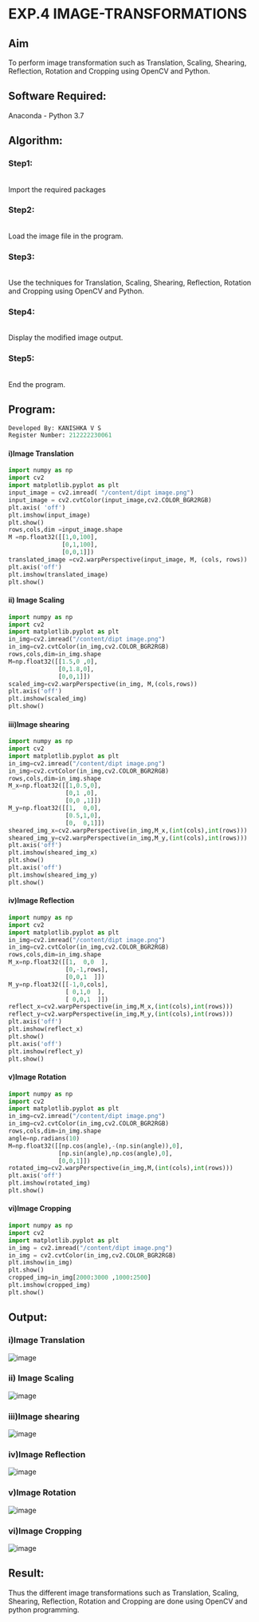 # EXP.4 IMAGE-TRANSFORMATIONS


## Aim
To perform image transformation such as Translation, Scaling, Shearing, Reflection, Rotation and Cropping using OpenCV and Python.

## Software Required:
Anaconda - Python 3.7

## Algorithm:
### Step1:
<br>
Import the required packages

### Step2:
<br>
Load the image file in the program.

### Step3:
<br>
Use the techniques for Translation, Scaling, Shearing, Reflection, Rotation and Cropping using OpenCV and Python.

### Step4:
<br>
Display the modified image output.

### Step5:
<br>
End the program.

## Program:
```python
Developed By: KANISHKA V S
Register Number: 212222230061
```
#### i)Image Translation
```py
import numpy as np
import cv2
import matplotlib.pyplot as plt
input_image = cv2.imread( "/content/dipt image.png")
input_image = cv2.cvtColor(input_image,cv2.COLOR_BGR2RGB)
plt.axis( 'off')
plt.imshow(input_image)
plt.show()
rows,cols,dim =input_image.shape
M =np.float32([[1,0,100],
               [0,1,100],
               [0,0,1]])
translated_image =cv2.warpPerspective(input_image, M, (cols, rows))
plt.axis('off')
plt.imshow(translated_image)
plt.show()
```

#### ii) Image Scaling
```py
import numpy as np
import cv2
import matplotlib.pyplot as plt
in_img=cv2.imread("/content/dipt image.png")
in_img=cv2.cvtColor(in_img,cv2.COLOR_BGR2RGB)
rows,cols,dim=in_img.shape
M=np.float32([[1.5,0 ,0],
              [0,1.8,0],
              [0,0,1]])
scaled_img=cv2.warpPerspective(in_img, M,(cols,rows))
plt.axis('off')
plt.imshow(scaled_img)
plt.show()
```

#### iii)Image shearing
```py
import numpy as np
import cv2
import matplotlib.pyplot as plt
in_img=cv2.imread("/content/dipt image.png")
in_img=cv2.cvtColor(in_img,cv2.COLOR_BGR2RGB)
rows,cols,dim=in_img.shape
M_x=np.float32([[1,0.5,0],
                [0,1 ,0],
                [0,0 ,1]])
M_y=np.float32([[1,  0,0],
                [0.5,1,0],
                [0,  0,1]])
sheared_img_x=cv2.warpPerspective(in_img,M_x,(int(cols),int(rows)))
sheared_img_y=cv2.warpPerspective(in_img,M_y,(int(cols),int(rows)))
plt.axis('off')
plt.imshow(sheared_img_x)
plt.show()
plt.axis('off')
plt.imshow(sheared_img_y)
plt.show()
```

#### iv)Image Reflection
```py
import numpy as np
import cv2
import matplotlib.pyplot as plt
in_img=cv2.imread("/content/dipt image.png")
in_img=cv2.cvtColor(in_img,cv2.COLOR_BGR2RGB)
rows,cols,dim=in_img.shape
M_x=np.float32([[1,  0,0  ],
                [0,-1,rows],
                [0,0,1  ]])
M_y=np.float32([[-1,0,cols],
                [ 0,1,0  ],
                [ 0,0,1  ]])
reflect_x=cv2.warpPerspective(in_img,M_x,(int(cols),int(rows)))
reflect_y=cv2.warpPerspective(in_img,M_y,(int(cols),int(rows)))
plt.axis('off')
plt.imshow(reflect_x)
plt.show()
plt.axis('off')
plt.imshow(reflect_y)
plt.show()  

```

#### v)Image Rotation
```py
import numpy as np
import cv2
import matplotlib.pyplot as plt
in_img=cv2.imread("/content/dipt image.png")
in_img=cv2.cvtColor(in_img,cv2.COLOR_BGR2RGB)
rows,cols,dim=in_img.shape
angle=np.radians(10)
M=np.float32([[np.cos(angle),-(np.sin(angle)),0],
              [np.sin(angle),np.cos(angle),0],
              [0,0,1]])
rotated_img=cv2.warpPerspective(in_img,M,(int(cols),int(rows)))
plt.axis('off')
plt.imshow(rotated_img)
plt.show()
```

#### vi)Image Cropping
```py
import numpy as np
import cv2
import matplotlib.pyplot as plt
in_img = cv2.imread("/content/dipt image.png")
in_img = cv2.cvtColor(in_img,cv2.COLOR_BGR2RGB)
plt.imshow(in_img)
plt.show()
cropped_img=in_img[2000:3000 ,1000:2500]
plt.imshow(cropped_img)
plt.show()
```
## Output:
### i)Image Translation
![image](https://github.com/kanishka2305/IMAGE-TRANSFORMATIONS/assets/113497357/4a95f5af-fa9b-4e03-92ab-b43d5013de6a)


### ii) Image Scaling
![image](https://github.com/kanishka2305/IMAGE-TRANSFORMATIONS/assets/113497357/cd02e76a-7279-4e04-a8fc-0785029f32bd)


### iii)Image shearing
![image](https://github.com/kanishka2305/IMAGE-TRANSFORMATIONS/assets/113497357/9841f537-e871-4e28-9e1e-3d6cab813046)


### iv)Image Reflection
![image](https://github.com/kanishka2305/IMAGE-TRANSFORMATIONS/assets/113497357/8234ac6f-dba2-4563-a06b-4895d8ad9b66)


### v)Image Rotation
![image](https://github.com/kanishka2305/IMAGE-TRANSFORMATIONS/assets/113497357/90e72f5f-c838-4b65-b650-bd5b51c4908f)


### vi)Image Cropping
![image](https://github.com/kanishka2305/IMAGE-TRANSFORMATIONS/assets/113497357/d92b9cab-34c9-46e7-9f57-bbf2ba206d9c)

## Result: 

Thus the different image transformations such as Translation, Scaling, Shearing, Reflection, Rotation and Cropping are done using OpenCV and python programming.
